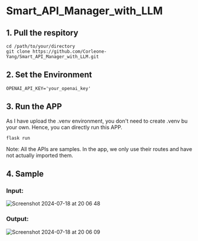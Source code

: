 # Smart_API_Manager_with_LLM
## 1. Pull the respitory
```
cd /path/to/your/directory  
git clone https://github.com/Corleone-Yang/Smart_API_Manager_with_LLM.git
```
## 2. Set the Environment
```
OPENAI_API_KEY='your_openai_key'
```

## 3. Run the APP
As I have upload the .venv environment, you don't need to create .venv bu your own.
Hence, you can directly run this APP.
```
flask run
```
Note: All the APIs are samples. In the app, we only use their routes and have not actually imported them.

## 4. Sample
### Input:
![Screenshot 2024-07-18 at 20 06 48](https://github.com/user-attachments/assets/5093a713-0dc9-4aa8-8aaa-e6e7021bd5d7)

### Output:
![Screenshot 2024-07-18 at 20 06 09](https://github.com/user-attachments/assets/3d94af0a-c102-4fc0-831c-22d7f1d45bcf)
